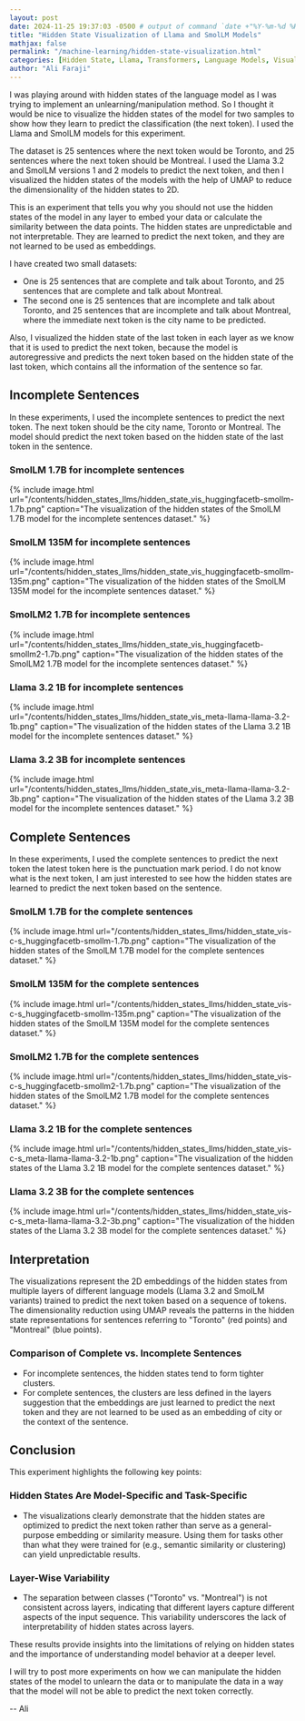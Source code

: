 ```yaml
---
layout: post
date: 2024-11-25 19:37:03 -0500 # output of command `date +"%Y-%m-%d %H:%M:%S %z"`
title: "Hidden State Visualization of Llama and SmolLM Models"
mathjax: false
permalink: "/machine-learning/hidden-state-visualization.html"
categories: [Hidden State, Llama, Transformers, Language Models, Visualization, SmolLM]
author: "Ali Faraji"
---
```


I was playing around with hidden states of the language model as I was trying to implement an unlearning/manipulation method. So I thought it would be nice to visualize the hidden states of the model for two samples to show how they learn to predict the classification (the next token). I used the Llama and SmolLM models for this experiment.

The dataset is 25 sentences where the next token would be Toronto, and 25 sentences where the next token should be Montreal. I used the Llama 3.2 and SmolLM versions 1 and 2 models to predict the next token, and then I visualized the hidden states of the models with the help of UMAP to reduce the dimensionality of the hidden states to 2D.

This is an experiment that tells you why you should not use the hidden states of the model in any layer to embed your data or calculate the similarity between the data points. The hidden states are unpredictable and not interpretable. They are learned to predict the next token, and they are not learned to be used as embeddings.

I have created two small datasets:

- One is 25 sentences that are complete and talk about Toronto, and 25 sentences that are complete and talk about Montreal.
- The second one is 25 sentences that are incomplete and talk about Toronto, and 25 sentences that are incomplete and talk about Montreal, where the immediate next token is the city name to be predicted.

Also, I visualized the hidden state of the last token in each layer as we know that it is used to predict the next token, because the model is autoregressive and predicts the next token based on the hidden state of the last token, which contains all the information of the sentence so far.

## Incomplete Sentences

In these experiments, I used the incomplete sentences to predict the next token. The next token should be the city name, Toronto or Montreal. The model should predict the next token based on the hidden state of the last token in the sentence.

### SmolLM 1.7B for incomplete sentences

{% include image.html url="/contents/hidden_states_llms/hidden_state_vis_huggingfacetb-smollm-1.7b.png" caption="The visualization of the hidden states of the SmolLM 1.7B model for the incomplete sentences dataset." %}

### SmolLM 135M for incomplete sentences

{% include image.html url="/contents/hidden_states_llms/hidden_state_vis_huggingfacetb-smollm-135m.png" caption="The visualization of the hidden states of the SmolLM 135M model for the incomplete sentences dataset." %}

### SmolLM2 1.7B for incomplete sentences

{% include image.html url="/contents/hidden_states_llms/hidden_state_vis_huggingfacetb-smollm2-1.7b.png" caption="The visualization of the hidden states of the SmolLM2 1.7B model for the incomplete sentences dataset." %}

### Llama 3.2 1B for incomplete sentences

{% include image.html url="/contents/hidden_states_llms/hidden_state_vis_meta-llama-llama-3.2-1b.png" caption="The visualization of the hidden states of the Llama 3.2 1B model for the incomplete sentences dataset." %}

### Llama 3.2 3B for incomplete sentences

{% include image.html url="/contents/hidden_states_llms/hidden_state_vis_meta-llama-llama-3.2-3b.png" caption="The visualization of the hidden states of the Llama 3.2 3B model for the incomplete sentences dataset." %}

## Complete Sentences

In these experiments, I used the complete sentences to predict the next token the latest token here is the punctuation mark period. I do not know what is the next token, I am just interested to see how the hidden states are learned to predict the next token based on the sentence.

### SmolLM 1.7B for the complete sentences

{% include image.html url="/contents/hidden_states_llms/hidden_state_vis-c-s_huggingfacetb-smollm-1.7b.png" caption="The visualization of the hidden states of the SmolLM 1.7B model for the complete sentences dataset." %}

### SmolLM 135M for the complete sentences

{% include image.html url="/contents/hidden_states_llms/hidden_state_vis-c-s_huggingfacetb-smollm-135m.png" caption="The visualization of the hidden states of the SmolLM 135M model for the complete sentences dataset." %}

### SmolLM2 1.7B for the complete sentences

{% include image.html url="/contents/hidden_states_llms/hidden_state_vis-c-s_huggingfacetb-smollm2-1.7b.png" caption="The visualization of the hidden states of the SmolLM2 1.7B model for the complete sentences dataset." %}

### Llama 3.2 1B for the complete sentences

{% include image.html url="/contents/hidden_states_llms/hidden_state_vis-c-s_meta-llama-llama-3.2-1b.png" caption="The visualization of the hidden states of the Llama 3.2 1B model for the complete sentences dataset." %}

### Llama 3.2 3B for the complete sentences

{% include image.html url="/contents/hidden_states_llms/hidden_state_vis-c-s_meta-llama-llama-3.2-3b.png" caption="The visualization of the hidden states of the Llama 3.2 3B model for the complete sentences dataset." %}

## Interpretation

The visualizations represent the 2D embeddings of the hidden states from multiple layers of different language models (Llama 3.2 and SmolLM variants) trained to predict the next token based on a sequence of tokens. The dimensionality reduction using UMAP reveals the patterns in the hidden state representations for sentences referring to "Toronto" (red points) and "Montreal" (blue points).

### Comparison of Complete vs. Incomplete Sentences

- For incomplete sentences, the hidden states tend to form tighter clusters.
- For complete sentences, the clusters are less defined in the layers suggestion that the embeddings are just learned to predict the next token and they are not learned to be used as an embedding of city or the context of the sentence.

## Conclusion

This experiment highlights the following key points:

### Hidden States Are Model-Specific and Task-Specific

- The visualizations clearly demonstrate that the hidden states are optimized to predict the next token rather than serve as a general-purpose embedding or similarity measure. Using them for tasks other than what they were trained for (e.g., semantic similarity or clustering) can yield unpredictable results.

### Layer-Wise Variability

- The separation between classes ("Toronto" vs. "Montreal") is not consistent across layers, indicating that different layers capture different aspects of the input sequence. This variability underscores the lack of interpretability of hidden states across layers.

These results provide insights into the limitations of relying on hidden states and the importance of understanding model behavior at a deeper level.

I will try to post more experiments on how we can manipulate the hidden states of the model to unlearn the data or to manipulate the data in a way that the model will not be able to predict the next token correctly.

-- Ali
